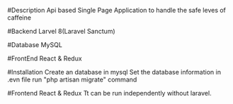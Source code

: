 #Description
    Api based Single Page Application to handle the safe leves of caffeine
    
#Backend
    Larvel 8(Laravel Sanctum)
    
#Database
    MySQL
    
#FrontEnd
    React & Redux
    
#Installation
    Create an database in mysql
    Set the database information in .evn file
    run "php artisan migrate" command

#Frontend
    React & Redux 
    Tt can be run independently without laravel.
